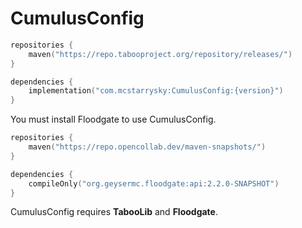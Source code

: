 # CumulusConfig

```kotlin
repositories {
    maven("https://repo.tabooproject.org/repository/releases/")
}

dependencies {
    implementation("com.mcstarrysky:CumulusConfig:{version}")
}
```

You must install Floodgate to use CumulusConfig.

```kotlin
repositories {
    maven("https://repo.opencollab.dev/maven-snapshots/")
}

dependencies {
    compileOnly("org.geysermc.floodgate:api:2.2.0-SNAPSHOT")
}
```

CumulusConfig requires **TabooLib** and **Floodgate**.
